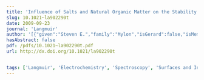 ```yaml
---
title: 'Influence of Salts and Natural Organic Matter on the Stability of Bacteriophage MS2'
slug: 10.1021~la902290t
date: 2009-09-23
journal: 'Langmuir'
author: '[{"given":"Steven E.","family":"Mylon","isGerard":false,"isMember":false,"isFirst":false,"isCorresponding":false},{"given":"Claudia I.","family":"Rinciog","isGerard":false,"isMember":false,"isFirst":false,"isCorresponding":false},{"given":"Nathan","family":"Schmidt","isGerard":false,"isMember":true,"isFirst":false,"isCorresponding":false},{"given":"Leonardo","family":"Gutierrez","isGerard":false,"isMember":false,"isFirst":false,"isCorresponding":false},{"given":"Gerard C. L.","family":"Wong","isGerard":true,"isMember":true,"isFirst":false,"isCorresponding":false},{"given":"Thanh H.","family":"Nguyen","isGerard":false,"isMember":false,"isFirst":false,"isCorresponding":false}]'
hasAbstract: false
pdf: /pdfs/10.1021~la902290t.pdf
url: http://dx.doi.org/10.1021/la902290t


tags: ['Langmuir', 'Electrochemistry', 'Spectroscopy', 'Surfaces and Interfaces', 'Condensed Matter Physics', 'General Materials Science']
---
```

<!--truncate-->